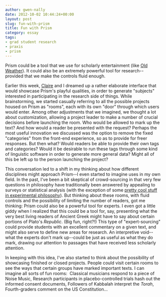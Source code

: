 ```yaml
---
author: gwen-nally
date: 2012-10-02 10:44:24+00:00
layout: post
slug: fun-with-prism
title: Fun with Prism
category: essay
tags:
- grad student research
- praxis
- prism
---
```


Prism could be a tool that we use for scholarly entertainment (like [Old Weather](http://www.oldweather.org/)). It could also be an extremely powerful tool for research--provided that we make the controls fluid enough.

Earlier this week, [Claire](https://scholarslab.org/author/cdm6zf/) and I dreamed up a rather elaborate interface that would showcase Prism's playful qualities, in order to generate "subjects" interested in participating in the research side of things. While brainstorming, we started casually referring to all the possible projects housed on Prism as "rooms", each with its own "door" through which users would enter. Among other adjustments that we imagined, we thought a lot about customization, allowing a project leader to make a number of crucial decisions before launching the room. Who would be allowed to mark up the text? And how would a reader be presented with the request? Perhaps the most useful innovation we discussed was the option to remove the fixed "categories" from the front-end experience, so as to provide for freer responses. But then what? Would readers be able to provide their own tags and categories? Would it be desirable to run these tags through some kind of linguistic software in order to generate more general data? Might all of this be left up to the person launching the project?

This conversation led to a shift in my thinking about how different disciplines might approach Prism--I even started to imagine uses in my own field. In the past, I've been a bit skeptical of crowd-sourcing in that very few questions in philosophy have traditionally been answered by appealing to surveys or statistical analysis (with the exception of some [pretty cool stuff in experimental philosophy](http://pantheon.yale.edu/~jk762/ExperimentalPhilosophy.html)). But thinking about these rooms, with fluid controls and the possibility of limiting the number of readers, got me thinking: Prism could also be a powerful tool for experts. I even got a little giddy when I realized that this could be a tool for, say, presenting what the very best living readers of Ancient Greek might have to say about certain portions of Plato's _Republic_. (Big fun, right?!) This type of "expert-sourcing" could provide students with an excellent commentary on a given text, and might also serve to define new areas for research. An interpretive void--what the experts don't mark up--could be just as useful as what they do mark, drawing our attention to passages that have received less scholarly attention.

In keeping with this idea, I've also started to think about the possibility of showcasing finished or closed projects. People could visit certain rooms to see the ways that certain groups have marked important texts. I can imagine all sorts of fun rooms:  Classical musicians respond to a piece of Noise Music, Research participants in placebo-controlled trials hash out the informed consent documents, Followers of Kabbalah interpret the _Torah_, Fourth-graders comment on the US Constitution...
